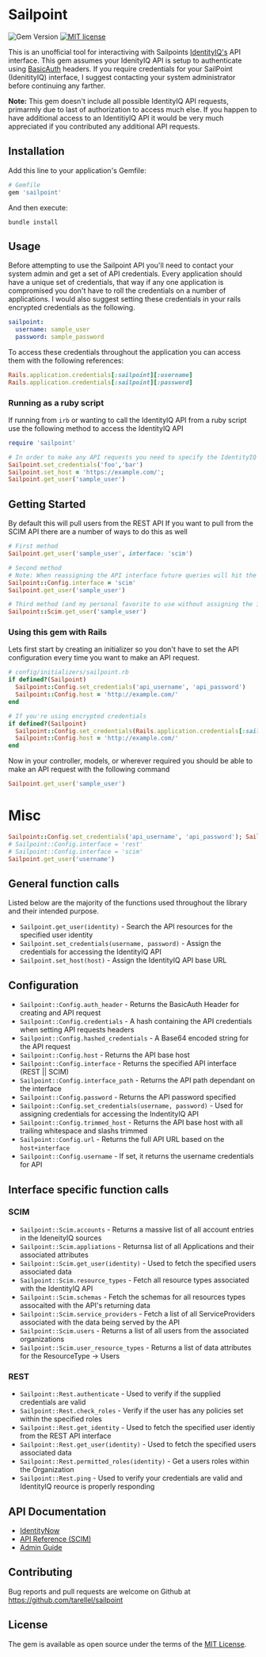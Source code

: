 
# Sailpoint

![Gem Version](https://img.shields.io/gem/v/sailpoint "SailPoint Gem version")  [![MIT license](http://img.shields.io/badge/license-MIT-brightgreen.svg)](http://opensource.org/licenses/MIT)


This is an unofficial tool for interactiving with Sailpoints [IdentityIQ's](https://www.sailpoint.com/solutions/identityiq/?elqct=Website&elqchannel=OrganicDirect) API interface. This gem assumes your IdenityIQ API is setup to authenticate using [BasicAuth](https://developer.sailpoint.com/SCIM/index.html#authentication) headers. If you require credentials for your SailPoint (IdenitityIQ) interface, I suggest contacting your system administrator before continuing any farther.

**Note:** This gem doesn't include all possible IdentityIQ API requests, primarmly due to last of authorization to access much else. If you happen to have additional access to an IdentitiyIQ API it would be very much appreciated if you contributed any additional API requests.

## Installation

Add this line to your application's Gemfile:

```ruby
# Gemfile
gem 'sailpoint'
```

And then execute:

`bundle install`

## Usage

Before attempting to use the Sailpoint API you'll need to contact your system admin and get a set of API credentials. Every application should have a unique set of credentials, that way if any one application is compromised you don't have to roll the credentials on a number of applications. I would also suggest setting these credentials in your rails encrypted credentials as the following.

```yaml
sailpoint:
  username: sample_user
  password: sample_password
```

To access these credentials throughout the application you can access them with the following references:

```ruby
Rails.application.credentials[:sailpoint][:username]
Rails.application.credentials[:sailpoint][:password]
```

### Running as a ruby script

If running from `irb` or wanting to call the IdentityIQ API from a ruby script use the following method to access the IdentityIQ API

```ruby
require 'sailpoint'

# In order to make any API requests you need to specify the IdentityIQ API Host and set you API credentials
Sailpoint.set_credentials('foo','bar')
Sailpoint.set_host = 'https://example.com/';
Sailpoint.get_user('sample_user')
```

## Getting Started

By default this will pull users from the REST API
If you want to pull from the SCIM API there are a number of ways to do this as well

```ruby
# First method
Sailpoint.get_user('sample_user', interface: 'scim')

# Second method
# Note: When reassigning the API interface future queries will hit the new API endpoint unless specified
Sailpoint::Config.interface = 'scim'
Sailpoint.get_user('sample_user')

# Third method (and my personal favorite to use without assigning the interface)
Sailpoint::Scim.get_user('sample_user')
```

### Using this gem with Rails

Lets first start by creating an initializer so you don't have to set the API configuration every time you want to make an API request.

```ruby
# config/initializers/sailpoint.rb
if defined?(Sailpoint)
  Sailpoint::Config.set_credentials('api_username', 'api_password')
  Sailpoint::Config.host = 'http://example.com/'
end

# If you're using encrypted credentials
if defined?(Sailpoint)
  Sailpoint::Config.set_credentials(Rails.application.credentials[:sailpoint][:username], Rails.application.credentials[:sailpoint][:password])
  Sailpoint::Config.host = 'http://example.com/'
end
```

Now in your controller, models, or wherever required you should be able to make an API request with the following command

```ruby
Sailpoint.get_user('sample_user')
```

# Misc

```ruby
Sailpoint::Config.set_credentials('api_username', 'api_password'); Sailpoint::Config.host = 'http://example.com/';
# Sailpoint::Config.interface = 'rest'
# Sailpoint::Config.interface = 'scim'
Sailpoint.get_user('username')
```

## General function calls

Listed below are the majority of the functions used throughout the library and their intended purpose.

* `Sailpoint.get_user(identity)` - Search the API resources for the specified user identity
* `Sailpoint.set_credentials(username, password)` - Assign the credentials for accessing the IdentityIQ API
* `Sailpoint.set_host(host)` - Assign the IdentityIQ API base URL

## Configuration

* `Sailpoint::Config.auth_header` - Returns the BasicAuth Header for creating and API request
* `Sailpoint::Config.credentials` - A hash containing the API credentials when setting API requests headers
* `Sailpoint::Config.hashed_credentials` - A Base64 encoded string for the API request
* `Sailpoint::Config.host` - Returns the API base host
* `Sailpoint::Config.interface` - Returns the specified API interface (REST || SCIM)
* `Sailpoint::Config.interface_path` - Returns the API path dependant on the interface
* `Sailpoint::Config.password` - Returns the API password specified
* `Sailpoint::Config.set_credentials(username, password)` - Used for assigning credentials for accessing the IndentityIQ API
* `Sailpoint::Config.trimmed_host` - Returns the API base host with all trailing whitespace and slashs trimmed
* `Sailpoint::Config.url` - Returns the full API URL based on the `host+interface`
* `Sailpoint::Config.username` - If set, it returns the username credentials for API

## Interface specific function calls

### SCIM

* `Sailpoint::Scim.accounts` - Returns a massive list of all account entries in the IdeneityIQ sources
* `Sailpoint::Scim.appliations` - Returnsa list of all Applications and their associated attributes
* `Sailpoint::Scim.get_user(identity)` - Used to fetch the specified users associated data
* `Sailpoint::Scim.resource_types` - Fetch all resource types associated with the IdentityIQ API
* `Sailpoint::Scim.schemas` - Fetch the schemas for all resources types assocaited with the API's returning data
* `Sailpoint::Scim.service_providers` - Fetch a list of all ServiceProviders associated with the data being served by the API
* `Sailpoint::Scim.users` - Returns a list of all users from the associated organizations
* `Sailpoint::Scim.user_resource_types` - Returns a list of data attributes for the ResourceType -> Users

### REST

* `Sailpoint::Rest.authenticate` - Used to verify if the supplied credentials are valid
* `Sailpoint::Rest.check_roles` - Verify if the user has any policies set within the specified roles
* `Sailpoint::Rest.get_identity` - Used to fetch the specified user identiy from the REST API interface
* `Sailpoint::Rest.get_user(identity)` - Used to fetch the specified users associated data
* `Sailpoint::Rest.permitted_roles(identity)` - Get a users roles within the Organization
* `Sailpoint::Rest.ping` - Used to verify your credentials are valid and IdentityIQ reource is properly responding

## API Documentation

* [IdentityNow](https://api.identitynow.com/)
* [API Reference (SCIM)](https://developer.sailpoint.com/SCIM/index.html)
* [Admin Guide](https://myaccess.supervalu.com/identityiq/doc/pdf/7_0_IdentityIQ_Administration_Guide.pdf)

## Contributing

Bug reports and pull requests are welcome on Github at https://github.com/tarellel/sailpoint

## License

The gem is available as open source under the terms of the [MIT License](https://opensource.org/licenses/MIT).
